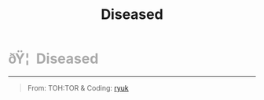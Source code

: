 ﻿---
lang: en-US
title: Diseased
prev:
next:
---

# <font color=#aaaaaa>ðŸ¦  <b>Diseased</b></font> <Badge text="Mixed" type="tip" vertical="middle"/>
---

> From: TOH:TOR & Coding: [ryuk](#)
